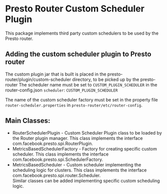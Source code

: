 # Presto Router Custom Scheduler Plugin
This package implements third party custom schedulers to be used by the Presto router.

## Adding the custom scheduler plugin to Presto router
The custom plugin jar that is built is placed in the presto-router/plugin/custom-scheduler directory,
to be picked up by the presto-router
The scheduler name must be set to ``CUSTOM_PLUGIN_SCHEDULER`` in the router-config.json
    ``scheduler``: ``CUSTOM_PLUGIN_SCHEDULER``

The name of the custom scheduler factory must be set in the property file ``router-scheduler.properties`` in ``presto-router/etc/router-config``.

## Main Classes:
* RouterSchedulerPlugin - Custom Scheduler Plugin class to be loaded by the Router plugin manager.
  This class implements the interface com.facebook.presto.spi.RouterPlugin.
* MetricsBasedSchedulerFactory - Factory for creating specific custom scheduler.
  This class implements the interface com.facebook.presto.spi.SchedulerFactory.
* MetricsBasedScheduler - Custom scheduler implementing the scheduling logic for clusters.
  This class implements the interface com.facebook.presto.spi.router.Scheduler.  
  Similar classes can be added implementing specific custom scheduling logic.